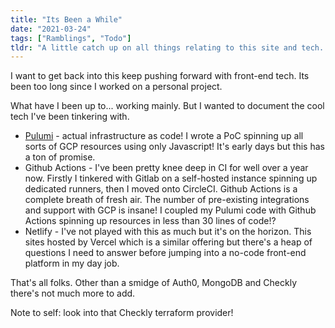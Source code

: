 ```yaml
---
title: "Its Been a While"
date: "2021-03-24"
tags: ["Ramblings", "Todo"]
tldr: "A little catch up on all things relating to this site and tech. A post early days in the Tech industry and what I'm looking forward to digging into."
---
```


I want to get back into this keep pushing forward with front-end tech. Its been too long since I worked on a personal project.

What have I been up to... working mainly. But I wanted to document the cool tech I've been tinkering with.
- [Pulumi](https://www.pulumi.com/) - actual infrastructure as code! I wrote a PoC spinning up all sorts of GCP resources using only Javascript! It's early days but this has a ton of promise.
- Github Actions - I've been pretty knee deep in CI for well over a year now. Firstly I tinkered with Gitlab on a self-hosted instance spinning up dedicated runners, then I moved onto CircleCI. Github Actions is a complete breath of fresh air. The number of pre-existing integrations and support with GCP is insane! I coupled my Pulumi code with Github Actions spinning up resources in less than 30 lines of code!?
- Netlify - I've not played with this as much but it's on the horizon. This sites hosted by Vercel which is a similar offering but there's a heap of questions I need to answer before jumping into a no-code front-end platform in my day job.

That's all folks. Other than a smidge of Auth0, MongoDB and Checkly there's not much more to add.

Note to self: look into that Checkly terraform provider!

